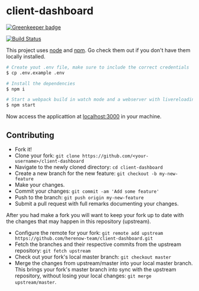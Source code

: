 # client-dashboard

[![Greenkeeper badge](https://badges.greenkeeper.io/herenow-team/client-dashboard.svg)](https://greenkeeper.io/)

[![Build Status](https://travis-ci.com/herenow-team/client-dashboard.svg?branch=master)](https://travis-ci.com/herenow-team/client-dashboard)

This project uses [node](http://nodejs.org) and [npm](https://npmjs.com).
Go check them out if you don't have them locally installed.

```sh
# Create yout .env file, make sure to include the correct credentials
$ cp .env.example .env

# Install the dependencies
$ npm i

# Start a webpack build in watch mode and a webserver with livereloading
$ npm start
```

Now access the applicattion at [localhost:3000](http://localhost:3000) in your machine.

## Contributing

- Fork it!
- Clone your fork: `git clone https://github.com/<your-username>/client-dashboard`
- Navigate to the newly cloned directory: `cd client-dashboard`
- Create a new branch for the new feature: `git checkout -b my-new-feature`
- Make your changes.
- Commit your changes: `git commit -am 'Add some feature'`
- Push to the branch: `git push origin my-new-feature`
- Submit a pull request with full remarks documenting your changes.

After you had make a fork you will want to keep your fork up to date with the changes that may happen in this repository (upstream).

- Configure the remote for your fork: `git remote add upstream https://github.com/herenow-team/client-dashboard.git`
- Fetch the branches and their respective commits from the upstream repository: `git fetch upstream`
- Check out your fork's local master branch: `git checkout master`
- Merge the changes from upstream/master into your local master branch. This brings your fork's master branch into sync with the upstream repository, without losing your local changes: `git merge upstream/master`.
